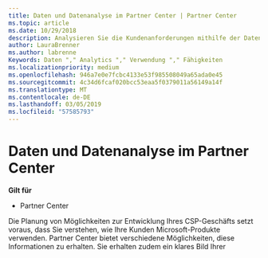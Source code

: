 ```yaml
---
title: Daten und Datenanalyse im Partner Center | Partner Center
ms.topic: article
ms.date: 10/29/2018
description: Analysieren Sie die Kundenanforderungen mithilfe der Datenfunktionen im Partner Center.
author: LauraBrenner
ms.author: labrenne
Keywords: Daten "," Analytics "," Verwendung "," Fähigkeiten
ms.localizationpriority: medium
ms.openlocfilehash: 946a7e0e7fcbc4133e53f985508049a65ada0e45
ms.sourcegitcommit: 4c34d6fcaf020bcc53eaa5f0379011a56149a14f
ms.translationtype: MT
ms.contentlocale: de-DE
ms.lasthandoff: 03/05/2019
ms.locfileid: "57585793"
---
```

# <a name="data-and-analytics-in-partner-center"></a>Daten und Datenanalyse im Partner Center

**Gilt für**

- Partner Center

Die Planung von Möglichkeiten zur Entwicklung Ihres CSP-Geschäfts setzt voraus, dass Sie verstehen, wie Ihre Kunden Microsoft-Produkte verwenden. Partner Center bietet verschiedene Möglichkeiten, diese Informationen zu erhalten. Sie erhalten zudem ein klares Bild Ihrer 